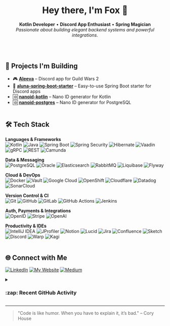 <h1 align="center">Hey there, I'm Fox 🦊</h1>
<p align="center">
  <strong>Kotlin Developer</strong> • <strong>Discord App Enthusiast</strong> • <strong>Spring Magician</strong><br>
  <i>Passionate about building elegant backend systems and powerful integrations.</i>
</p>

<br><br>

## 🚀 Projects I'm Building

- 🎮 **[Aleeva](https://aleeva.io)** – Discord app for Guild Wars 2
- 🧩 **[aluna-spring-boot-starter](https://github.com/viascom/aluna-spring-boot-starter)** – Easy-to-use Spring Boot starter for Discord apps
- 🆔 **[nanoid-kotlin](https://github.com/viascom/nanoid-kotlin)** – Nano ID generator for Kotlin
- 🆔 **[nanoid-postgres](https://github.com/viascom/nanoid-postgres)** – Nano ID generator for PostgreSQL
<br><br>

## 🛠️ Tech Stack

**Languages & Frameworks**  
![Kotlin](https://img.shields.io/badge/Kotlin-7F52FF?logo=kotlin&logoColor=white)
![Java](https://img.shields.io/badge/Java-E76F00?logo=openjdk&logoColor=white)
![Spring Boot](https://img.shields.io/badge/Spring_Boot-6DB33F?logo=spring-boot&logoColor=white)
![Spring Security](https://img.shields.io/badge/Spring_Security-6DB33F?logo=spring&logoColor=white)
![Hibernate](https://img.shields.io/badge/Hibernate-59666C?logo=hibernate&logoColor=white)
![Vaadin](https://img.shields.io/badge/Vaadin-00B4F0?logo=vaadin&logoColor=white)
![gRPC](https://img.shields.io/badge/gRPC-4A154B?logo=openapiinitiative&logoColor=white)
![REST](https://img.shields.io/badge/REST-25A162?logo=swagger&logoColor=white)
![Camunda](https://img.shields.io/badge/Camunda-FF4D00?logo=camunda&logoColor=white)

**Data & Messaging**  
![PostgreSQL](https://img.shields.io/badge/PostgreSQL-4169E1?logo=postgresql&logoColor=white)
![Oracle](https://img.shields.io/badge/Oracle-F80000?logo=oculus&logoColor=white)
![Elasticsearch](https://img.shields.io/badge/Elasticsearch-005571?logo=elasticsearch&logoColor=white)
![RabbitMQ](https://img.shields.io/badge/RabbitMQ-FF6600?logo=rabbitmq&logoColor=white)
![Liquibase](https://img.shields.io/badge/Liquibase-1A76D2?logo=liquibase&logoColor=white)
![Flyway](https://img.shields.io/badge/Flyway-CC0200?logo=flyway&logoColor=white)

**Cloud & DevOps**  
![Docker](https://img.shields.io/badge/Docker-2496ED?logo=docker&logoColor=white)
![Vault](https://img.shields.io/badge/Vault-000000?logo=vault&logoColor=white)
![Google Cloud](https://img.shields.io/badge/Google_Cloud-4285F4?logo=google-cloud&logoColor=white)
![OpenShift](https://img.shields.io/badge/OpenShift-EE0000?logo=redhatopenshift&logoColor=white)
![Cloudflare](https://img.shields.io/badge/Cloudflare-F38020?logo=cloudflare&logoColor=white)
![Datadog](https://img.shields.io/badge/Datadog-632CA6?logo=datadog&logoColor=white)
![SonarCloud](https://img.shields.io/badge/SonarCloud-F3702A?logo=sonarcloud&logoColor=white)

**Version Control & CI**  
![Git](https://img.shields.io/badge/Git-F05032?logo=git&logoColor=white)
![GitHub](https://img.shields.io/badge/GitHub-181717?logo=github&logoColor=white)
![GitLab](https://img.shields.io/badge/GitLab-FC6D26?logo=gitlab&logoColor=white)
![GitHub Actions](https://img.shields.io/badge/GitHub_Actions-2088FF?logo=github-actions&logoColor=white)
![Jenkins](https://img.shields.io/badge/Jenkins-D24939?logo=jenkins&logoColor=white)

**Auth, Payments & Integrations**  
![OpenID](https://img.shields.io/badge/OpenID-FF6600?logo=openid&logoColor=white)
![Stripe](https://img.shields.io/badge/Stripe-635BFF?logo=stripe&logoColor=white)
![OpenAI](https://img.shields.io/badge/OpenAI-412991?logo=openai&logoColor=white)

**Productivity & IDEs**  
![IntelliJ IDEA](https://img.shields.io/badge/IntelliJ_IDEA-000000?logo=intellij-idea&logoColor=white)
![JProfiler](https://img.shields.io/badge/JProfiler-0B4896?logo=photon&logoColor=white)
![Notion](https://img.shields.io/badge/Notion-000000?logo=notion&logoColor=white)
![Lucid](https://img.shields.io/badge/Lucidchart-FA6810?logo=lucid&logoColor=white)
![Jira](https://img.shields.io/badge/Jira-0052CC?logo=jira&logoColor=white)
![Confluence](https://img.shields.io/badge/Confluence-172B4D?logo=confluence&logoColor=white)
![Sketch](https://img.shields.io/badge/Sketch-F7B500?logo=sketch&logoColor=white)
![Discord](https://img.shields.io/badge/Discord-5865F2?logo=discord&logoColor=white)
![Warp](https://img.shields.io/badge/Warp-000000?logo=warp&logoColor=white)
![Kagi](https://img.shields.io/badge/Kagi-6633FF?logo=kagi&logoColor=white)
<br><br>

## 🌐 Connect with Me

[![LinkedIn](https://img.shields.io/badge/-LinkedIn-0A66C2)](https://www.linkedin.com/in/patrick-b%C3%B6sch-736367147/)
[![My Website](https://img.shields.io/badge/-My_Website-000000)](https://itsmefox.io)
[![Medium](https://img.shields.io/badge/-Medium-12100E)](https://medium.com/@itsmefox)
<br>

<details>
  <summary><h3>:zap: Recent GitHub Activity</h3></summary>
  
<!--START_SECTION:activity-->
1. ❌ Closed PR [#1](https://github.com/viascom/ansible-role-certbot/pull/1) in [viascom/ansible-role-certbot](https://github.com/viascom/ansible-role-certbot)
<!--END_SECTION:activity-->

</details>

---

> "Code is like humor. When you have to explain it, it’s bad." – Cory House
